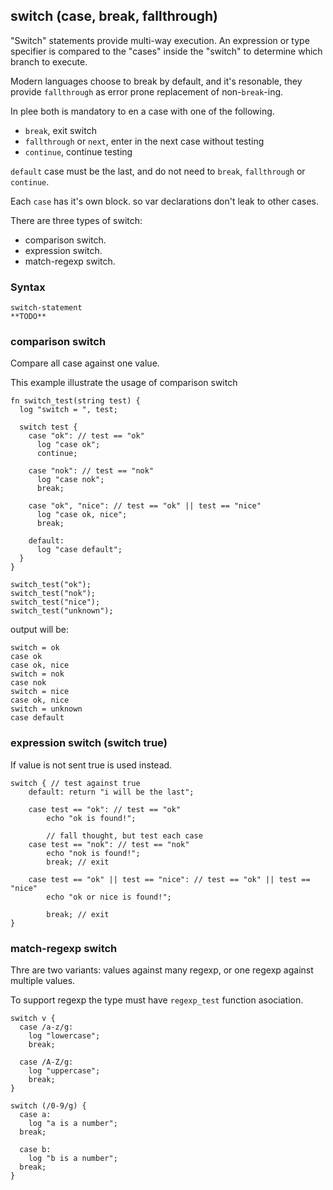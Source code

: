 ## switch (case, break, fallthrough)

"Switch" statements provide multi-way execution.
An expression or type specifier is compared to the "cases" inside
the "switch" to determine which branch to execute.

Modern languages choose to break by default, and it's resonable,
they provide `fallthrough` as error prone replacement of non-`break`-ing.

In plee both is mandatory to en a case with one of the following.

* `break`, exit switch
* `fallthrough` or `next`, enter in the next case without testing
* `continue`, continue testing

`default` case must be the last, and do not need to `break`, `fallthrough` or `continue`.

Each `case` has it's own block. so var declarations don't leak to other cases.

There are three types of switch:
* comparison switch.
* expression switch.
* match-regexp switch.

### Syntax

```syntax
switch-statement
**TODO**
```

### comparison switch

Compare all case against one value.


This example illustrate the usage of comparison switch

```plee
fn switch_test(string test) {
  log "switch = ", test;

  switch test {
    case "ok": // test == "ok"
      log "case ok";
      continue;

    case "nok": // test == "nok"
      log "case nok";
      break;

    case "ok", "nice": // test == "ok" || test == "nice"
      log "case ok, nice";
      break;

    default:
      log "case default";
  }  
}

switch_test("ok");
switch_test("nok");
switch_test("nice");
switch_test("unknown");

```

output will be:

```stdout
switch = ok
case ok
case ok, nice
switch = nok
case nok
switch = nice
case ok, nice
switch = unknown
case default
```

### expression switch (switch true)

If value is not sent true is used instead.

```plee
switch { // test against true
    default: return "i will be the last";

    case test == "ok": // test == "ok"
        echo "ok is found!";

        // fall thought, but test each case
    case test == "nok": // test == "nok"
        echo "nok is found!";
        break; // exit

    case test == "ok" || test == "nice": // test == "ok" || test == "nice"
        echo "ok or nice is found!";

        break; // exit
}
```

### match-regexp switch

Thre are two variants: values against many regexp, or one regexp against multiple values.

To support regexp the type must have `regexp_test` function asociation.

```plee
switch v {
  case /a-z/g:
    log "lowercase";
    break;

  case /A-Z/g:
    log "uppercase";
    break;
}
```

```plee
switch (/0-9/g) {
  case a:
    log "a is a number";
  break;

  case b:
    log "b is a number";
  break;
}
```
